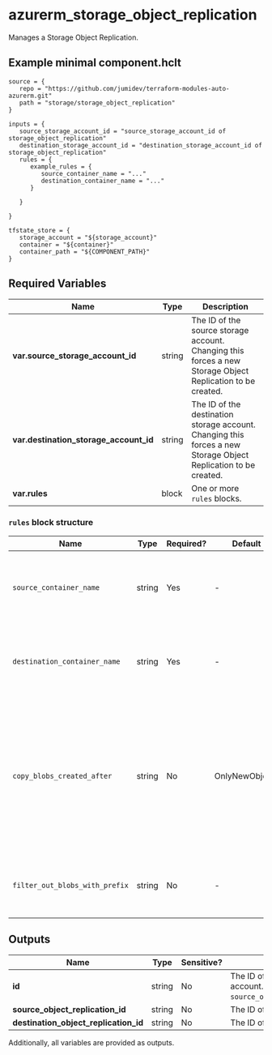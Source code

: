# azurerm_storage_object_replication

Manages a Storage Object Replication.

## Example minimal component.hclt

```hcl
source = {
   repo = "https://github.com/jumidev/terraform-modules-auto-azurerm.git" 
   path = "storage/storage_object_replication" 
}

inputs = {
   source_storage_account_id = "source_storage_account_id of storage_object_replication" 
   destination_storage_account_id = "destination_storage_account_id of storage_object_replication" 
   rules = {
      example_rules = {
         source_container_name = "..."   
         destination_container_name = "..."   
      }
  
   }
 
}

tfstate_store = {
   storage_account = "${storage_account}" 
   container = "${container}" 
   container_path = "${COMPONENT_PATH}" 
}

```

## Required Variables

| Name | Type |  Description |
| ---- | --------- |  ----------- |
| **var.source_storage_account_id** | string |  The ID of the source storage account. Changing this forces a new Storage Object Replication to be created. | 
| **var.destination_storage_account_id** | string |  The ID of the destination storage account. Changing this forces a new Storage Object Replication to be created. | 
| **var.rules** | block |  One or more `rules` blocks. | 

### `rules` block structure

| Name | Type | Required? | Default | Description |
| ---- | ---- | --------- | ------- | ----------- |
| `source_container_name` | string | Yes | - | The source storage container name. Changing this forces a new Storage Object Replication to be created. |
| `destination_container_name` | string | Yes | - | The destination storage container name. Changing this forces a new Storage Object Replication to be created. |
| `copy_blobs_created_after` | string | No | OnlyNewObjects | The time after which the Block Blobs created will be copies to the destination. Possible values are 'OnlyNewObjects', 'Everything' and time in RFC3339 format: '2006-01-02T15:04:00Z'. Defaults to 'OnlyNewObjects'. |
| `filter_out_blobs_with_prefix` | string | No | - | Specifies a list of filters prefixes, the blobs whose names begin with which will be replicated. |



## Outputs

| Name | Type | Sensitive? | Description |
| ---- | ---- | --------- | --------- |
| **id** | string | No  | The ID of the Storage Object Replication in the destination storage account. It's composed as format `source_object_replication_id;destination_object_replication_id`. | 
| **source_object_replication_id** | string | No  | The ID of the Object Replication in the source storage account. | 
| **destination_object_replication_id** | string | No  | The ID of the Object Replication in the destination storage account. | 

Additionally, all variables are provided as outputs.
